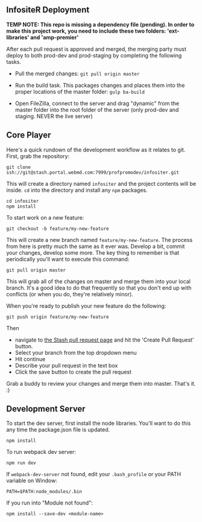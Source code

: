 ## InfositeR Deployment

**TEMP NOTE: This repo is missing a dependency file (pending). In order to make this project work, you need to include these two folders: 'ext-libraries' and 'amp-premier'**

After each pull request is approved and merged, the merging party must deploy to both prod-dev and prod-staging by completing the following tasks.

* Pull the merged changes: ` git pull origin master `

* Run the build task. This packages changes and places them into the proper locations of the master folder:  `gulp ba-build`

* Open FileZilla, connect to the server and drag "dynamic" from the master folder into the root folder of the server (only prod-dev and staging. NEVER the live server)


## Core Player

Here's a quick rundown of the development workflow as it relates to git. First, grab the repository:

```
git clone ssh://git@stash.portal.webmd.com:7999/profpromodev/infositer.git
```

This will create a directory named `infositer` and the project contents will be inside. `cd` into the directory and install any `npm` packages.

```
cd infositer
npm install
```


To start work on a new feature:

```
git checkout -b feature/my-new-feature
```

This will create a new branch named `feature/my-new-feature`. The process from here is pretty much the same as it ever was. Develop a bit, commit your changes, develop some more. The key thing to remember is that periodically you'll want to execute this command:

```
git pull origin master
```

This will grab all of the changes on master and merge them into your local branch. It's a good idea to do that frequently so that you don't end up with conflicts (or when you do, they're relatively minor).

When you're ready to publish your new feature do the following:

```
git push origin feature/my-new-feature
```

Then

* navigate to [the Stash pull request page](https://stash.portal.webmd.com/projects/PROFDEVPOC/repos/csd-core-library/pull-requests?state=open) and hit the 'Create Pull Request' button.
* Select your branch from the top dropdown menu
* Hit continue
* Describe your pull request in the text box
* Click the save button to create the pull request

Grab a buddy to review your changes and merge them into master. That's it. :)


## Development Server

To start the dev server, first install the node libraries. You'll want
to do this any time the package.json file is updated.

```
npm install
```

To run webpack dev server:

```
npm run dev
```

If `webpack-dev-server` not found, edit your `.bash_profile` or your PATH variable on Window:

```
PATH=$PATH:node_modules/.bin
```



If you run into "Module not found":

```
npm install --save-dev <module-name>
```